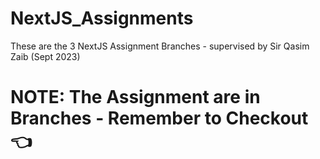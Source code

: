 # NextJS_Assignments
These are the 3 NextJS Assignment Branches - supervised by Sir Qasim Zaib (Sept 2023)

<h1>NOTE: The Assignment are in Branches - Remember to Checkout 👈</h1>
